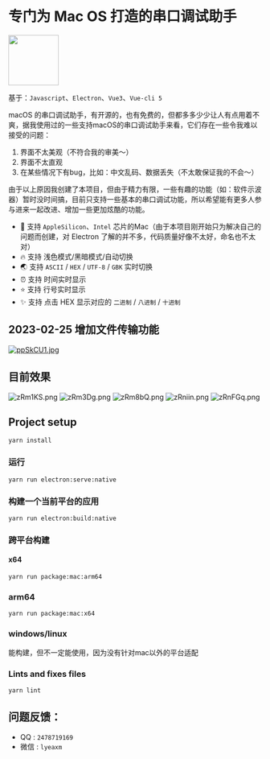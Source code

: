 # 专门为 Mac OS 打造的串口调试助手
<img src="https://s1.ax1x.com/2022/12/09/zRmYUs.png" width="100" height="100"/>

基于：`Javascript`、`Electron`、`Vue3`、`Vue-cli 5`

macOS 的串口调试助手，有开源的，也有免费的，但都多多少少让人有点用着不爽，据我使用过的一些支持macOS的串口调试助手来看，它们存在一些令我难以接受的问题：
1. 界面不太美观（不符合我的审美～）
2. 界面不太直观
3. 在某些情况下有bug，比如：中文乱码、数据丢失（不太敢保证我的不会～）


由于以上原因我创建了本项目，但由于精力有限，一些有趣的功能（如：软件示波器）暂时没时间搞，目前只支持一些基本的串口调试功能，所以希望能有更多人参与进来一起改进、增加一些更加炫酷的功能。

- 🌈 支持 `AppleSilicon`、`Intel` 芯片的Mac（由于本项目刚开始只为解决自己的问题而创建，对 Electron 了解的并不多，代码质量好像不太好，命名也不太对）
- 🔥 支持 浅色模式/黑暗模式/自动切换
- 🌏 支持 `ASCII` / `HEX` / `UTF-8` / `GBK` 实时切换
- ⏰ 支持 时间实时显示
- ⭐️ 支持 行号实时显示
- ✨ 支持 点击 HEX 显示对应的 `二进制` / `八进制` / `十进制`

## 2023-02-25 增加文件传输功能
[![ppSkCU1.jpg](https://s1.ax1x.com/2023/02/25/ppSkCU1.jpg)](https://imgse.com/i/ppSkCU1)

## 目前效果
![zRm1KS.png](https://s1.ax1x.com/2022/12/09/zRm1KS.png)
![zRm3Dg.png](https://s1.ax1x.com/2022/12/09/zRm3Dg.png)
![zRm8bQ.png](https://s1.ax1x.com/2022/12/09/zRm8bQ.png)
![zRniin.png](https://s1.ax1x.com/2022/12/09/zRniin.png)
![zRnFGq.png](https://s1.ax1x.com/2022/12/09/zRnFGq.png)



## Project setup
```
yarn install
```

### 运行
```
yarn run electron:serve:native
```

### 构建一个当前平台的应用
```
yarn run electron:build:native
```


### 跨平台构建
#### x64
```
yarn run package:mac:arm64
```
### arm64
```
yarn run package:mac:x64
```
### windows/linux
能构建，但不一定能使用，因为没有针对mac以外的平台适配


### Lints and fixes files
```
yarn lint
```

## 问题反馈：
- QQ  : `2478719169`
- 微信 : `lyeaxm`
